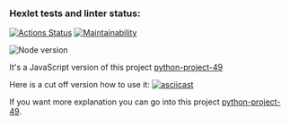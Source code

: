 ### Hexlet tests and linter status:

[![Actions Status](https://github.com/Timo4ey/fullstack-javascript-project-44/workflows/hexlet-check/badge.svg)](https://github.com/Timo4ey/fullstack-javascript-project-44/actions) [![Maintainability](https://api.codeclimate.com/v1/badges/b9642a182e86c6482e7a/maintainability)](https://codeclimate.com/github/Timo4ey/fullstack-javascript-project-44/maintainability)

![Node version](https://img.shields.io/badge/NodeJs-v20.3.1_-yellow)

It's a JavaScript version of this project [python-project-49](https://github.com/Timo4ey/python-project-49)

Here is a cut off version how to use it:
[![asciicast](https://asciinema.org/a/7sgyNpbLyxAh8lwL3xcpYAehC.svg)](https://asciinema.org/a/7sgyNpbLyxAh8lwL3xcpYAehC)

If you want more explanation you can go into this project  [python-project-49](https://github.com/Timo4ey/python-project-49).

